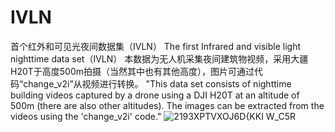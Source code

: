 # IVLN
首个红外和可见光夜间数据集（IVLN）
The first Infrared and visible light nighttime data set（IVLN）
本数据为无人机采集夜间建筑物视频，采用大疆H20T于高度500m拍摄（当然其中也有其他高度），图片可通过代码“change_v2i”从视频进行转换。
"This data set consists of nighttime building videos captured by a drone using a DJI H20T at an altitude of 500m (there are also other altitudes). The images can be extracted from the videos using the 'change_v2i' code."
![2193XPTVXOJ6D{KKI W_C5R](https://github.com/user-attachments/assets/50540c24-d29b-4922-848f-e1a0f7ee476c)
